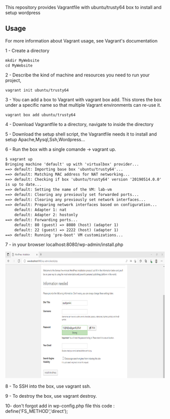 This repository provides Vagrantfile with ubuntu/trusty64 box to install and setup wordpress

## Usage

For more information about Vagrant usage, see Vagrant's documentation

   1 - Create a directory
``` 
mkdir MyWebsite
cd MyWebsite
``` 
   2 - Describe the kind of machine and resources you need to run your project,
``` 
vagrant init ubuntu/trusty64
``` 
   3 - You can add a box to Vagrant with vagrant box add. This stores the box under a specific name so that multiple Vagrant environments can re-use it.
``` 
vagrant box add ubuntu/trusty64
``` 
   4 - Download Vagrantfile to a directory, navigate to inside the directory

   5 - Download the setup shell script, the Vagrantfile needs it to install and setup Apache,Mysql,Ssh,Wordpress...

   6 - Run the box with a single comande -> vagrant up.
    
```  
$ vagrant up
Bringing machine 'default' up with 'virtualbox' provider...
==> default: Importing base box 'ubuntu/trusty64'...
==> default: Matching MAC address for NAT networking...
==> default: Checking if box 'ubuntu/trusty64' version '20190514.0.0' is up to date...
==> default: Setting the name of the VM: lab-vm
==> default: Clearing any previously set forwarded ports...
==> default: Clearing any previously set network interfaces...
==> default: Preparing network interfaces based on configuration...
    default: Adapter 1: nat
    default: Adapter 2: hostonly
==> default: Forwarding ports...
    default: 80 (guest) => 8080 (host) (adapter 1)
    default: 22 (guest) => 2222 (host) (adapter 1)
==> default: Running 'pre-boot' VM customizations...
```

7 - in your browser localhost:8080/wp-admin/install.php

<img src="https://github.com/SoufiyanAk/Vagrant-wordpress-ubuntu/blob/main/home.png?raw=true" width="1000" height="400">

8 - To SSH into the box, use vagrant ssh.

9 - To destroy the box, use vagrant destroy.

10- don't forgot add in wp-config.php file this code  :  define('FS_METHOD','direct');


